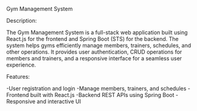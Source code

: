 Gym Management System

Description:

The Gym Management System is a full-stack web application built using React.js for the frontend and Spring Boot (STS) for the backend. The system helps gyms efficiently manage members, trainers, schedules, and other operations. It provides user authentication, CRUD operations for members and trainers, and a responsive interface for a seamless user experience.

Features:

-User registration and login
-Manage members, trainers, and schedules
-Frontend built with React.js
-Backend REST APIs using Spring Boot
-Responsive and interactive UI
